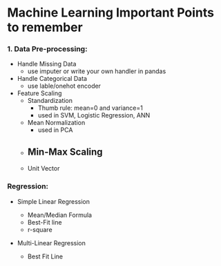 # Machine Learning Important Points to remember

### 1. Data Pre-processing:
- Handle Missing Data
	- use imputer or write your own handler in pandas
- Handle Categorical Data
	- use lable/onehot encoder
- Feature Scaling
	- Standardization
		- Thumb rule: mean=0 and variance=1
		- used in SVM, Logistic Regression, ANN
	- Mean Normalization
		- used in PCA
	- Min-Max Scaling
		- 
	- Unit Vector

### Regression:
- Simple Linear Regression
	- Mean/Median Formula
	- Best-Fit line
	- r-square

- Multi-Linear Regression
	- Best Fit Line